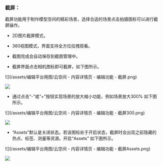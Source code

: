 ### 截屏：

截屏功能用于制作模型空间的精彩场景，选择合适的场景点击拍摄图标可以进行截屏操作。

* 2D图片截屏模式。

* 360视图模式，界面支持全方位拉拽观看。

* 截图完成会自动保存到截图管理中。

* 截屏界面点击相机图标即可截屏，如下图所示。

![](/assets/编辑平台用图/云空间 - 内容详情页 - 编辑功能 - 截屏.png)



![](assets/编辑版GIF图/截屏1.gif)



* 通过点击“-”或“+”按钮实现场景的放大缩小功能，例如场景放大300% 如下图所示。

![](/assets/编辑平台用图/云空间 - 内容详情页 - 编辑功能 - 截屏300.png)  


![](assets/编辑版GIF图/截屏2.gif)



* “Assets”默认是关闭状态。若该图标处于开启状态，截屏时会出现之前隐藏的热点、标签、测量等资源。开启“Assets” 如下图所示。

![](/assets/编辑平台用图/云空间 - 内容详情页 - 编辑功能 - 截屏Assets.png)



![](assets/编辑版GIF图/截屏3.gif)







